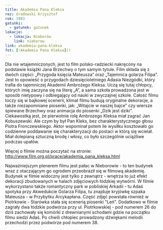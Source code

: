 ```yaml
---
title: Akademia Pana Kleksa
rez: Gradowski Krzysztof
rok: 1983
gatunki: 
  - gatunek: gatunek
lokacje:
  - lokacja: Nieborów
    link: nieborow
link: akademia-pana-kleksa
fot: [!Akademia Pana Kleksa]()
---
```

Dla nie wtajemniczonych, jest to film polsko-radziecki nakręcony na podstawie książki Jana Brzechwy o tym samym tytule. Film składa się z dwóch części: „Przygoda księcia Mateusza” oraz „Tajemnica golarza Filipa”.  Jest to opowieść o przygodach dziesięcioletniego Adasia Niezgódki, który trafia do tajemniczej Akademii Ambrożego Kleksa. Uczą się tutaj chłopcy, których imię zaczyna się na literę „A”, a sama szkoła prowadzona jest w sposób nietypowy i odbiegający od nauki w zwyczajnej szkole. Całość filmu toczy się w bajkowej scenerii, klimat filmu budują oryginalne dekoracje, a także niezapomniane piosenki, jak: „Witajcie w naszej bajce” czy wiersze śpiewane Brzechwy oraz animacja do piosenki „Dzik jest dziki”.
Ciekawostką jest, że pierwotnie rolę Ambrozego Kleksa miał zagrać Jan Kobuszewski. Ale czym by był Pan Kleks, bez charakterystycznego głosu Piotra Fronczewskiego. Aktor wspominał potem ile wysiłku kosztowało go codzienne poddawanie się charakteryzacji do postaci w którą się wcielał. Miał dolepianą sztuczną brodę i włosy, co było szczególnie uciążliwe podczas upałów.

 Więcej o filmie można poczytać na stronie: http://www.film.org.pl/prace/akademia_pana_kleksa.html
 
 Najważniejszym plenerem filmu jest pałac w Nieborowie - to ten budynek wraz z otaczającym go ogrodem przeobraził się w filmową akademię. Budynek w filmie widoczny jest tylko z zewnątrz - wnętrza to już efekt dekoracji zbudowanych w halach zdjęciowych łódzkiej wytwórni. W filmie wykorzystano także romantyczny park w pobliskiej Arkadii - tu Adaś spotyka przy Akwedukcie Golarza Filipa, tu znajduje kryjówkę szpaka Mateusza - w Przybytku Arcykapłana.
 Część zdjęć powstała również w Piotrkowie - Starówka stała się scenerią piosenki "Leń". Dodatkowo w filmie zagrały dwa łódzkie podwórza przy ul. Piotrkowskiej - pod numerem 26 do dziś zachowały się komórki z drewnianymi schodami gdzie na początku filmu siedzi Adaś. Po chwili chłopiec prowadzony dźwiękami melodii przechodzi przez podwórze pod numerem 38.
